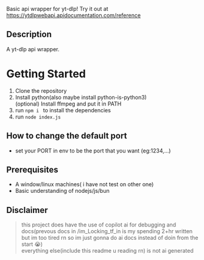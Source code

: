Basic api wrapper for yt-dlp! Try it out at https://ytdlpwebapi.apidocumentation.com/reference

## Description

A yt-dlp api wrapper.

# Getting Started


1. Clone the repository
2. Install python(also maybe install python-is-python3)\
(optional) Install ffmpeg and put it in PATH
3. run ```npm i ``` to install the dependencies
4. run ```node index.js```



## How to change the default port
- set your PORT in env to be the port that you want (eg:1234,...)

## Prerequisites

- A window/linux machines( i have not test on other one)
- Basic understanding of nodejs/js/bun



## Disclaimer
> this project does have the use of copilot ai for debugging and docs(prevous docs in /im_Locking_tf_in is my spending 2+hr written but im too tired rn so im just gonna do ai docs instead of doin from the start :sob:)
\
> everything else(include this readme u reading rn) is not ai generated
